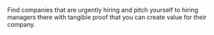 Find companies that are urgently hiring and pitch yourself to hiring managers there with tangible proof that you can create value for their company.